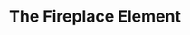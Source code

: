 ---
title: "The Fireplace Element"
url: /mountain-view/the-fireplace-element/
shop: Kamine & Öfen
---